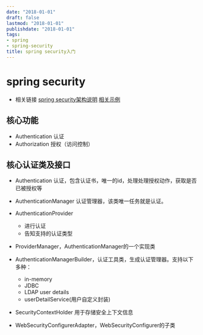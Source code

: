 ```yaml
---
date: "2018-01-01"
draft: false
lastmod: "2018-01-01"
publishdate: "2018-01-01"
tags:
- spring
- spring-security
title: spring security入门
---
```

# spring security

* 相关链接
[spring security架构说明](https://spring.io/guides/topicals/spring-security-architecture)
[相关示例](https://segmentfault.com/a/1190000015191298)
## 核心功能

* Authentication 认证
* Authorization 授权（访问控制）

## 核心认证类及接口

* Authentication 认证，包含认证书，唯一的id，处理处理授权动作，获取是否已被授权等
* AuthenticationManager 认证管理器，该类唯一任务就是认证。
* AuthenticationProvider
    * 进行认证
    * 告知支持的认证类型
* ProviderManager，AuthenticationManager的一个实现类
* AuthenticationManagerBuilder，认证工具类，生成认证管理器。支持以下多种：
    * in-memory
    * JDBC
    * LDAP user details
    * userDetailService(用户自定义封装)

* SecurityContextHolder 用于存储安全上下文信息
* WebSecurityConfigurerAdapter，WebSecurityConfigurer的子类

